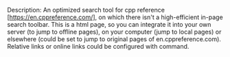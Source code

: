Description:
An optimized search tool for cpp reference [https://en.cppreference.com/], on which there isn't a high-efficient in-page search toolbar.
This is a html page, so you can integrate it into your own server (to jump to offline pages), on your computer (jump to local pages) or elsewhere (could be set to jump to original pages of en.cppreference.com).
Relative links or online links could be configured with command.